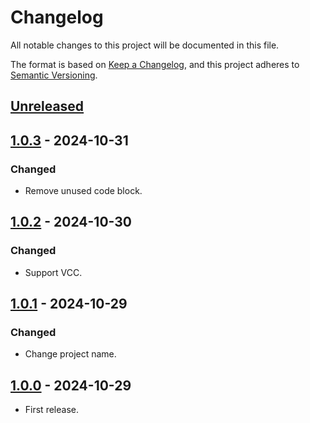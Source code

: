 # Changelog

All notable changes to this project will be documented in this file.

The format is based on [Keep a Changelog](https://keepachangelog.com/en/1.1.0/),
and this project adheres to [Semantic Versioning](https://semver.org/spec/v2.0.0.html).

## [Unreleased]

## [1.0.3] - 2024-10-31

### Changed

- Remove unused code block.

## [1.0.2] - 2024-10-30

### Changed

- Support VCC.

## [1.0.1] - 2024-10-29

### Changed

- Change project name.

## [1.0.0] - 2024-10-29

- First release.

[unreleased]: https://github.com//hisacat/Unity-NumberCounterShader/compare/v1.0.3...HEAD
[1.0.3]: https://github.com//hisacat/Unity-NumberCounterShader/compare/v1.0.2...v1.0.3
[1.0.2]: https://github.com//hisacat/Unity-NumberCounterShader/compare/v1.0.1...v1.0.2
[1.0.1]: https://github.com//hisacat/Unity-NumberCounterShader/compare/v1.0.0...v1.0.1
[1.0.0]: https://github.com//hisacat/Unity-NumberCounterShader/releases/tag/v1.0.0